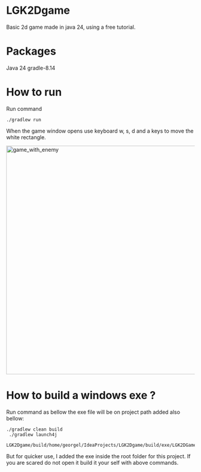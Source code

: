 # LGK2Dgame
Basic 2d game made in java 24, using a free tutorial.

# Packages

Java 24
gradle-8.14

# How to run

Run command 

````
./gradlew run
````

When the game window opens use keyboard w, s, d and a keys to move the white rectangle.

<img width="784" height="610" alt="game_with_enemy" src="https://github.com/user-attachments/assets/7e03da6f-7f08-4d88-bc54-4c66536c9acc" />

# How to build a windows exe ?

Run command as bellow the exe file will be on project path added also bellow:

```
./gradlew clean build
 ./gradlew launch4j
```

````
LGK2Dgame/build/home/georgel/IdeaProjects/LGK2Dgame/build/exe/LGK2DGame.exe
````

But for quicker use, I added the exe inside the root folder for this project.
If you are scared do not open it build it your self with above commands.

